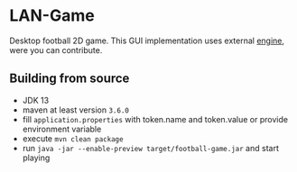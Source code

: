 # LAN-Game
Desktop football 2D game.
This GUI implementation uses external [engine], were you can contribute.

[engine]: https://github.com/lipinskipawel/game-engine

## Building from source
 - JDK 13
 - maven at least version `3.6.0`
 - fill `application.properties` with token.name and token.value or provide environment variable
 - execute `mvn clean package`
 - run `java -jar --enable-preview target/football-game.jar` and start playing
